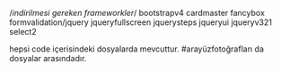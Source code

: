 /*indirilmesi gereken frameworkler*/
bootstrapv4
cardmaster
fancybox
formvalidation/jquery
jqueryfullscreen
jquerysteps
jqueryui
jqueryv321
select2

hepsi code içerisindeki dosyalarda mevcuttur.
#arayüzfotoğrafları da dosyalar arasındadır.


